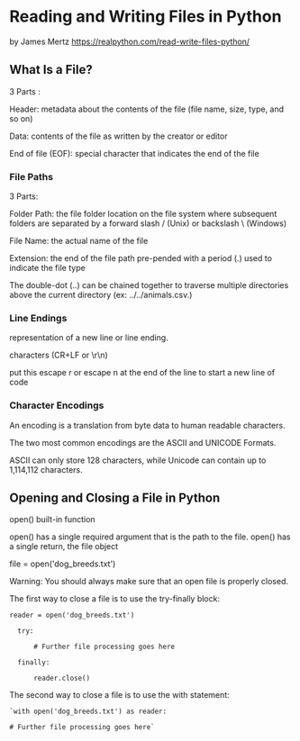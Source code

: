 # Reading and Writing Files in Python
by James Mertz 
https://realpython.com/read-write-files-python/

## What Is a File?
3 Parts :

  Header: metadata about the contents of the file (file name, size, type, and so on)
  
  Data: contents of the file as written by the creator or editor
  
  End of file (EOF): special character that indicates the end of the file
### File Paths
3 Parts: 

  Folder Path: the file folder location on the file system where subsequent folders are separated by a forward slash / (Unix) or backslash \ (Windows)
  
  File Name: the actual name of the file
  
  Extension: the end of the file path pre-pended with a period (.) used to indicate the file type
  
The double-dot (..) can be chained together to traverse multiple directories above the current directory (ex: ../../animals.csv.)
### Line Endings
representation of a new line or line ending.

characters (CR+LF or \r\n)

put this escape r or escape n at the end of the line to start a new line of code

### Character Encodings
An encoding is a translation from byte data to human readable characters. 

The two most common encodings are the ASCII and UNICODE Formats.

ASCII can only store 128 characters, while Unicode can contain up to 1,114,112 characters.
## Opening and Closing a File in Python
 open() built-in function
 
  open() has a single required argument that is the path to the file. open() has a single return, the file object
  
  file = open('dog_breeds.txt')
  
Warning: You should always make sure that an open file is properly closed.

  The first way to close a file is to use the try-finally block:
  
    reader = open('dog_breeds.txt')
    
      try:
      
          # Further file processing goes here
          
      finally:
      
          reader.close()
          
  The second way to close a file is to use the with statement:
  
    `with open('dog_breeds.txt') as reader:
    
    # Further file processing goes here`
